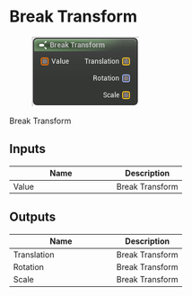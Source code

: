 # Break Transform

<div align="left" data-full-width="false">

<figure><img src="break_transform.png" alt=""><figcaption></figcaption></figure>

</div>

Break Transform

## Inputs

<table>
<thead><tr><th width="170">Name</th><th>Description</th></tr></thead>
<tbody>
<tr><td>Value</td><td>Break Transform</td></tr>
</tbody>
</table>

## Outputs

<table>
<thead><tr><th width="170">Name</th><th>Description</th></tr></thead>
<tbody>
<tr><td>Translation</td><td>Break Transform</td></tr>
<tr><td>Rotation</td><td>Break Transform</td></tr>
<tr><td>Scale</td><td>Break Transform</td></tr>
</tbody>
</table>